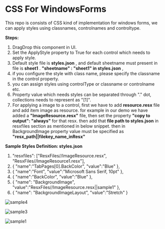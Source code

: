# CSS For WindowsForms
This repo is consists of CSS kind of implementation for windows forms, we can apply styles using classnames, controlnames and controltype.

**Steps:**
1. DragDrop this component in UI.
2. Set the ApplyStyle property to True for each control which needs to apply style.
3. Default style file is **styles.json** , and default sheetname must present in file is **sheet1** .	**"sheetname" : "sheet1" in styles.json** ,
4. if you configure the style with class name, please specify the classname in the control property.
5. you can assign styles using controlType or classname or controlname etc.
6. Property value which needs styles can be separated through "." dot, collections needs to represent as "[1]".
7. For applying a image to a control, first we have to add **resource.resx** file and add item image as resource. for example in our demo we have added a **"ImageResource.resx"** file, then set the property **"copy to output": "always"** for that resx. then add that **file path to styles.json** in resxfiles section as mentioned in below snippet. then in BackgroundImage property value must be specified as **"resx_path||filekey_name_inResx"**


**Sample Styles Definition: styles.json**

 1. "resxfiles": ["ResxFiles//ImageResource.resx", "ResxFiles//ImageResource1.resx"],
 2. { "name":"TabPages[0].BackColor", "value":"Blue" },
 3. { "name":"Font", "value":"Microsoft Sans Serif, 10pt" },
 4. { "name":"BackColor", "value":"Blue" },
 5. { "name": "BackgroundImage", "value":"ResxFiles//ImageResource.resx||sample1" },
 6. { "name": "BackgroundImageLayout", "value":"Stretch" }   




![sample4](https://github.com/rajhseg/CascadingStylesheet-For-WindowsForms/assets/9523832/714aee85-0ccb-46fe-804b-cb59d6f2e75b)





![sample3](https://github.com/rajhseg/CascadingStylesheet-For-WindowsForms/assets/9523832/29a5cd43-3144-4fef-a847-bebb648cffbd)




![sample1](https://github.com/rajhseg/CascadingStylesheet-For-WindowsForms/assets/9523832/2aa5b44c-dbbb-4717-a0bf-75ca62449eab)




 
